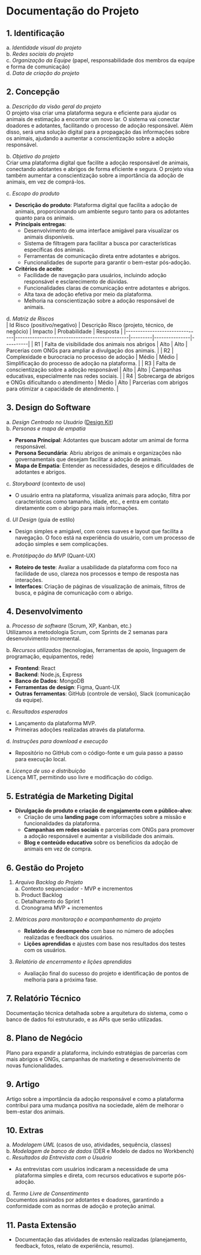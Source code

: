 # Documentação do Projeto

## 1. Identificação
a. *Identidade visual do projeto*  
b. *Redes sociais do projeto*  
c. *Organização da Equipe* (papel, responsabilidade dos membros da equipe e forma de comunicação)  
d. *Data de criação do projeto*  

## 2. Concepção
a. *Descrição da visão geral do projeto*  
   O projeto visa criar uma plataforma segura e eficiente para ajudar os animais de estimação a encontrar um novo lar. O sistema vai conectar doadores e adotantes, facilitando o processo de adoção responsável. Além disso, será uma solução digital para a propagação das informações sobre os animais, ajudando a aumentar a conscientização sobre a adoção responsável.

b. *Objetivo do projeto*  
   Criar uma plataforma digital que facilite a adoção responsável de animais, conectando adotantes e abrigos de forma eficiente e segura. O projeto visa também aumentar a conscientização sobre a importância da adoção de animais, em vez de comprá-los.

c. *Escopo do produto*  
   - **Descrição do produto**: Plataforma digital que facilita a adoção de animais, proporcionando um ambiente seguro tanto para os adotantes quanto para os animais.
   - **Principais entregas**:
     - Desenvolvimento de uma interface amigável para visualizar os animais disponíveis.
     - Sistema de filtragem para facilitar a busca por características específicas dos animais.
     - Ferramentas de comunicação direta entre adotantes e abrigos.
     - Funcionalidades de suporte para garantir o bem-estar pós-adoção.
   - **Critérios de aceite**:
     - Facilidade de navegação para usuários, incluindo adoção responsável e esclarecimento de dúvidas.
     - Funcionalidades claras de comunicação entre adotantes e abrigos.
     - Alta taxa de adoção efetiva por meio da plataforma.
     - Melhoria na conscientização sobre a adoção responsável de animais.

d. *Matriz de Riscos*  
   | Id Risco (positivo/negativo) | Descrição Risco (projeto, técnico, de negócio) | Impacto | Probabilidade | Resposta |
   |-------------------------------|-----------------------------------------------|---------|---------------|----------|
   | R1 | Falta de visibilidade dos animais nos abrigos | Alto | Alto | Parcerias com ONGs para ampliar a divulgação dos animais. |
   | R2 | Complexidade e burocracia no processo de adoção | Médio | Médio | Simplificação do processo de adoção na plataforma. |
   | R3 | Falta de conscientização sobre a adoção responsável | Alto | Alto | Campanhas educativas, especialmente nas redes sociais. |
   | R4 | Sobrecarga de abrigos e ONGs dificultando o atendimento | Médio | Alto | Parcerias com abrigos para otimizar a capacidade de atendimento. |

## 3. Design do Software
a. *Design Centrado no Usuário* ([Design Kit](https://www.designkit.org/methods.html))  
b. *Personas e mapa de empatia*  
   - **Persona Principal**: Adotantes que buscam adotar um animal de forma responsável.
   - **Persona Secundária**: Abriu abrigos de animais e organizações não governamentais que desejam facilitar a adoção de animais.
   - **Mapa de Empatia**: Entender as necessidades, desejos e dificuldades de adotantes e abrigos.

c. *Storyboard* (contexto de uso)  
   - O usuário entra na plataforma, visualiza animais para adoção, filtra por características como tamanho, idade, etc., e entra em contato diretamente com o abrigo para mais informações.

d. *UI Design* (guia de estilo)  
   - Design simples e amigável, com cores suaves e layout que facilita a navegação. O foco está na experiência do usuário, com um processo de adoção simples e sem complicações.

e. *Protótipação do MVP* (Quant-UX)  
   - **Roteiro de teste**: Avaliar a usabilidade da plataforma com foco na facilidade de uso, clareza nos processos e tempo de resposta nas interações.
   - **Interfaces**: Criação de páginas de visualização de animais, filtros de busca, e página de comunicação com o abrigo.

## 4. Desenvolvimento
a. *Processo de software* (Scrum, XP, Kanban, etc.)  
   Utilizamos a metodologia Scrum, com Sprints de 2 semanas para desenvolvimento incremental.

b. *Recursos utilizados* (tecnologias, ferramentas de apoio, linguagem de programação, equipamentos, rede)  
   - **Frontend**: React
   - **Backend**: Node.js, Express
   - **Banco de Dados**: MongoDB
   - **Ferramentas de design**: Figma, Quant-UX
   - **Outras ferramentas**: GitHub (controle de versão), Slack (comunicação da equipe).

c. *Resultados esperados*  
   - Lançamento da plataforma MVP.
   - Primeiras adoções realizadas através da plataforma.

d. *Instruções para download e execução*  
   - Repositório no GitHub com o código-fonte e um guia passo a passo para execução local.

e. *Licença de uso e distribuição*  
   Licença MIT, permitindo uso livre e modificação do código.

## 5. Estratégia de Marketing Digital
- **Divulgação do produto e criação de engajamento com o público-alvo**:
   - Criação de uma **landing page** com informações sobre a missão e funcionalidades da plataforma.
   - **Campanhas em redes sociais** e parcerias com ONGs para promover a adoção responsável e aumentar a visibilidade dos animais.
   - **Blog e conteúdo educativo** sobre os benefícios da adoção de animais em vez de compra.

## 6. Gestão do Projeto
1. *Arquivo Backlog do Projeto*  
   a. Contexto sequenciador - MVP e incrementos  
   b. Product Backlog  
   c. Detalhamento do Sprint 1  
   d. Cronograma MVP + incrementos  
2. *Métricas para monitoração e acompanhamento do projeto*  
   - **Relatório de desempenho** com base no número de adoções realizadas e feedback dos usuários.
   - **Lições aprendidas** e ajustes com base nos resultados dos testes com os usuários.

3. *Relatório de encerramento e lições aprendidas*  
   - Avaliação final do sucesso do projeto e identificação de pontos de melhoria para a próxima fase.

## 7. Relatório Técnico  
Documentação técnica detalhada sobre a arquitetura do sistema, como o banco de dados foi estruturado, e as APIs que serão utilizadas.

## 8. Plano de Negócio  
Plano para expandir a plataforma, incluindo estratégias de parcerias com mais abrigos e ONGs, campanhas de marketing e desenvolvimento de novas funcionalidades.

## 9. Artigo  
Artigo sobre a importância da adoção responsável e como a plataforma contribui para uma mudança positiva na sociedade, além de melhorar o bem-estar dos animais.

## 10. Extras
a. *Modelagem UML* (casos de uso, atividades, sequência, classes)  
b. *Modelagem de banco de dados* (DER e Modelo de dados no Workbench)  
c. *Resultados da Entrevista com o Usuário*  
   - As entrevistas com usuários indicaram a necessidade de uma plataforma simples e direta, com recursos educativos e suporte pós-adoção.
   
d. *Termo Livre de Consentimento*  
Documentos assinados por adotantes e doadores, garantindo a conformidade com as normas de adoção e proteção animal.

## 11. Pasta Extensão
- Documentação das atividades de extensão realizadas (planejamento, feedback, fotos, relato de experiência, resumo).